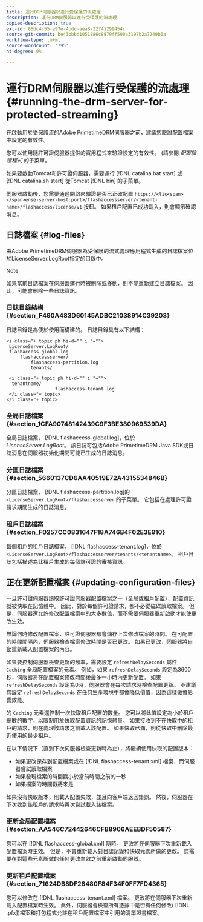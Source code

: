 ```yaml
---
title: 運行DRM伺服器以進行受保護的流處理
description: 運行DRM伺服器以進行受保護的流處理
copied-description: true
exl-id: 05dc4c55-a97e-4bdc-aea8-32741299454c
source-git-commit: be43bbbd1051886c8979ff590a3197b2a7249b6a
workflow-type: tm+mt
source-wordcount: '795'
ht-degree: 0%

---
```


# 運行DRM伺服器以進行受保護的流處理 {#running-the-drm-server-for-protected-streaming}

在啟動用於受保護流的Adobe PrimetimeDRM伺服器之前，建議您驗證配置檔案中設定的有效性。

您可以使用隨許可證伺服器提供的實用程式來驗證設定的有效性。 (請參閱 *配置驗證程式* 的子菜單。

如果要啟動Tomcat和許可證伺服器，需要運行 [!DNL catalina.bat start] 或 [!DNL catalina.sh start] 從Tomcat [!DNL bin] 的子菜單。

伺服器啟動後，您需要通過開啟來驗證是否已正確配置 `https://<lic<span></span>ense-server-host:port>/flashaccessserver/<tenant-name>/flashaccess/license/v1` 按鈕。 如果租戶配置已成功載入，則會顯示確認消息。

## 日誌檔案 {#log-files}

由Adobe PrimetimeDRM伺服器為受保護的流式處理應用程式生成的日誌檔案位於LicenseServer.LogRoot指定的目錄中。

>[!NOTE]
>
>如果當前日誌檔案在伺服器運行時被刪除或移動，則不能重新建立日誌檔案。 因此，可能會刪除一些日誌資訊。

### 日誌目錄結構 {#section_F490A483D60145ADBC21038914C39203}

日誌目錄是為便於使用而構建的。 日誌目錄具有以下結構：

```
<i class="+ topic ph hi-d="" i "="">
 LicenseServer.LogRoot/ 
 flashaccess-global.log 
     flashaccessserver/ 
         flashaccess-partition.log 
         tenants/ 
             
 <i class="+ topic ph hi-d="" i "="">
  tenantname/ 
                  flashaccess-tenant.log
 </i class="+ topic>
</i class="+ topic>
```

### 全局日誌檔案 {#section_1CFA90748142439C9F3BE380969539DA}

全局日誌檔案， [!DNL flashaccess-global.log]，位於 *LicenseServer.LogRoot*。 該日誌可包括Adobe PrimetimeDRM Java SDK或日誌消息在伺服器初始化期間可能已生成的日誌消息。

### 分區日誌檔案 {#section_5660137CD6AA40519E72A4315534846B}

分區日誌檔案， [!DNL flashaccess-partition.log]的 `<LicenseServer.LogRoot>/flashaccesserver` 的子菜單。 它包括在處理許可證請求期間生成的日誌消息。

### 租戶日誌檔案 {#section_F0257CC0831647F18A746B4F02E3E910}

每個租戶的租戶日誌檔案， [!DNL flashaccess-tenant.log]，位於 `<LicenseServer.LogRoot>/flashaccesserver/tenants/<tenantname>`。 租戶日誌包括描述為此租戶生成的每個許可證的審核資訊。

## 正在更新配置檔案 {#updating-configuration-files}

一旦許可證伺服器讀取許可證伺服器配置檔案之一（全局或租戶配置），配置資訊就被快取在記憶體中。 因此，對於每個許可證請求，都不必從磁碟讀取檔案。 但是，伺服器還允許修改配置檔案中的大多數值，而不需要伺服器重新啟動才能使更改生效。

無論何時修改配置檔案，許可證伺服器都會儲存上次修改檔案的時間。 在可配置的時間間隔內，伺服器檢查檔案修改時間是否已更改。 如果已更改，伺服器將自動重新載入配置檔案的內容。

如果要控制伺服器檢查更新的頻率，需要設定 `refreshDelaySeconds` 屬性 `Caching` 全局配置檔案的元素。 例如，如果 `refreshDelaySeconds` 設定為3600秒，伺服器將在配置檔案修改時間後最多一小時內更新配置。 如果 `refreshDelaySeconds` 設定為0時，伺服器會在每次請求時檢查配置更新。 不建議您設定 `refreshDelaySeconds` 在任何生產環境中都會降低價值，因為這樣做會影響效能。

的 `Caching` 元素還控制一次快取租戶配置的數量。 您可以將此值設定為小於租戶總數的數字，以限制用於快取配置資訊的記憶體量。 如果接收到不在快取中的租戶的請求，則在處理該請求之前載入該配置。 如果快取已滿，則從快取中刪除最近使用的最少租戶。

在以下情況下（直到下次伺服器檢查更新時為止），將繼續使用快取的配置版本：

* 如果更改保存到配置檔案或在 [!DNL flashaccess-tenant.xml] 檔案，而伺服器嘗試讀取檔案
* 如果發現檔案的時間戳小於當前時間之前的一秒
* 如果檔案的時間戳將來是

如果沒有快取版本，則載入配置失敗，並且向客戶端返回錯誤。 然後，伺服器在下次收到該租戶的請求時再次嘗試載入該檔案。

### 更新全局配置檔案 {#section_AA546C72442646CFB8906AEEBDF50587}

您可以在 [!DNL flashaccess-global.xml] 隨時。 更改將在伺服器下次重新載入配置檔案時生效。 但是，不會重新載入對日誌記錄和快取元素所做的更改。 您需要在對這些元素所做的任何更改生效之前重新啟動伺服器。

### 更新租戶配置檔案 {#section_71624DB8DF28480F84F34F0FF7FD4365}

您可以修改在 [!DNL flashaccess-tenant.xml] 檔案。 更改將在伺服器下次重新載入配置檔案時生效。 此外，伺服器會檢查所有憑據中是否有任何修改( [!DNL .pfx])檔案和打包程式允許在租戶配置檔案中引用的清單證書檔案。
